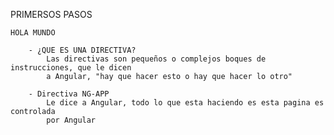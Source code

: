 PRIMERSOS PASOS
	
	HOLA MUNDO

		- ¿QUE ES UNA DIRECTIVA?
			Las directivas son pequeños o complejos boques de instrucciones, que le dicen
			a Angular, "hay que hacer esto o hay que hacer lo otro"

		- Directiva NG-APP
			Le dice a Angular, todo lo que esta haciendo es esta pagina es controlada 
			por Angular

	
			